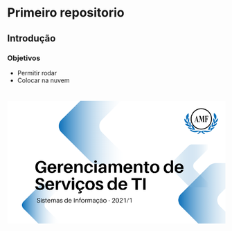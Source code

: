 # Primeiro repositorio

## Introdução
### Objetivos

- Permitir rodar
- Colocar na nuvem
<h1 align="center">
  <img alt="Logo do repositório incluindo o nome da disciplina, logo da AMF e o semestre 2021/1 " src="capaGit.png" width="650px">

